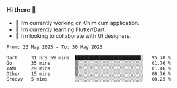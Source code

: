### Hi there 👋

<!--
**devcat37/devcat37** is a ✨ _special_ ✨ repository because its `README.md` (this file) appears on your GitHub profile.-->


- 🔭 I’m currently working on Chimicum application.
- 🌱 I’m currently learning Flutter/Dart.
- 👯 I’m looking to collaborate with UI designers.
<!-- - 🤔 I’m looking for help with ... -->

<!--START_SECTION:waka-->

```text
From: 23 May 2023 - To: 30 May 2023

Dart     31 hrs 59 mins  ████████████████████████░   95.70 %
Go       35 mins         ▒░░░░░░░░░░░░░░░░░░░░░░░░   01.76 %
YAML     29 mins         ▒░░░░░░░░░░░░░░░░░░░░░░░░   01.46 %
Other    15 mins         ▒░░░░░░░░░░░░░░░░░░░░░░░░   00.76 %
Groovy   5 mins          ░░░░░░░░░░░░░░░░░░░░░░░░░   00.25 %
```

<!--END_SECTION:waka-->
